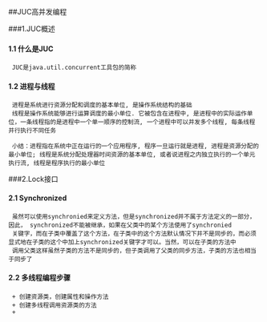 ##JUC高并发编程

###1.JUC概述
#### 1.1 什么是JUC
     JUC是java.util.concurrent工具包的简称
#### 1.2 进程与线程
     进程是系统进行资源分配和调度的基本单位, 是操作系统结构的基础
     线程是操作系统能够进行运算调度的最小单位. 它被包含在进程中, 是进程中的实际运作单位，一条线程指的是进程中一个单一顺序的控制流, 一个进程中可以并发多个线程, 每条线程并行执行不同任务

     小结：进程指在系统中正在运行的一个应用程序, 程序一旦运行就是进程, 进程是资源分配的最小单位; 线程是系统分配处理器时间资源的基本单位, 或者说进程之内独立执行的一个单元执行流, 线程是程序执行的最小单位

###2.Lock接口
#### 2.1 Synchronized
     虽然可以使用synchronied来定义方法，但是synchronized并不属于方法定义的一部分，因此， synchronized不能被继承，如果在父类中的某个方法使用了synchronied
     关键字，而在子类中覆盖了这个方法，在子类中的这个方法默认情况下并不是同步的，而必须显式地在子类的这个中加上synchronized关键字才可以。当然，可以在子类的方法中
     调用父类这样虽然子类的方法不是同步的，但子类调用了父类的同步方法，子类的方法也相当于同步了

#### 2.2 多线程编程步骤
     + 创建资源类，创建属性和操作方法
     + 创建多线程调用资源类的方法
     + 

